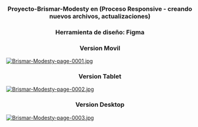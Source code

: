 
<h3 align="center">Proyecto-Brismar-Modesty en (Proceso Responsive - creando nuevos archivos, actualizaciones)</h3> 
<h3 align="center">Herramienta de diseño: Figma</h3> 

<h3 align="center">Version Movil</h3> 
  
  [![Brismar-Modesty-page-0001.jpg](https://i.postimg.cc/qMdmm3H5/Brismar-Modesty-page-0001.jpg)](https://postimg.cc/w30cM3vX)
       
                  
<h3 align="center">Version Tablet</h3> 

[![Brismar-Modesty-page-0002.jpg](https://i.postimg.cc/zGWbBVcT/Brismar-Modesty-page-0002.jpg)](https://postimg.cc/yD1YpYBN)

 

<h3 align="center">Version Desktop</h3> 

[![Brismar-Modesty-page-0003.jpg](https://i.postimg.cc/HWcSpCgX/Brismar-Modesty-page-0003.jpg)](https://postimg.cc/Cd0CNXdx)
